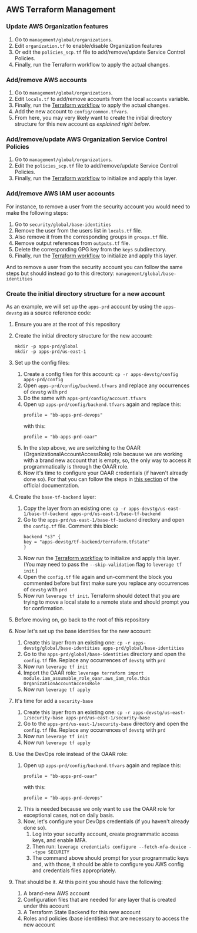 ## AWS Terraform Management

### Update AWS Organization features
1. Go to `management/global/organizations`.
2. Edit `organization.tf` to enable/disable Organization features
3. Or edit the `policies_scp.tf` file to add/remove/update Service Control Policies.
4. Finally, run the Terraform workflow to apply the actual changes.

### Add/remove AWS accounts
1. Go to `management/global/organizations`.
2. Edit `locals.tf` to add/remove accounts from the local `accounts` variable.
3. Finally, run the [Terraform workflow](https://leverage.binbash.com.ar/user-guide/ref-architecture-aws/workflow/) to apply the actual changes.
4. Add the new account to `config/common.tfvars`.
5. From here, you may very likely want to create the initial directory structure for this new account *as explained right below*.

### Add/remove/update AWS Organization Service Control Policies
1. Go to `management/global/organizations`.
2. Edit the `policies_scp.tf` file to add/remove/update Service Control Policies.
3. Finally, run the [Terraform workflow](https://leverage.binbash.com.ar/user-guide/ref-architecture-aws/workflow/) to initialize and apply this layer.

### Add/remove AWS IAM user accounts
For instance, to remove a user from the security account you would need to make the following steps:
1. Go to `security/global/base-identities`
2. Remove the user from the users list in `locals.tf` file.
3. Also remove it from the corresponding groups in `groups.tf` file.
4. Remove output references from `outputs.tf` file.
5. Delete the corresponding GPG key from the `keys` subdirectory.
6. Finally, run the [Terraform workflow](https://leverage.binbash.com.ar/user-guide/ref-architecture-aws/workflow/) to initialize and apply this layer.

And to remove a user from the security account you can follow the same steps but should instead go to this directory: `management/global/base-identities`

### Create the initial directory structure for a new account
As an example, we will set up the `apps-prd` account by using the `apps-devstg` as a source reference code:
1. Ensure you are at the root of this repository
2. Create the initial directory structure for the new account:
    ```
    mkdir -p apps-prd/global
    mkdir -p apps-prd/us-east-1
    ```
3. Set up the config files:
    1. Create a config files for this account: `cp -r apps-devstg/config apps-prd/config`
    2. Open `apps-prd/config/backend.tfvars` and replace any occurrences of `devstg` with `prd`
    3. Do the same with `apps-prd/config/account.tfvars`
    4. Open up `apps-prd/config/backend.tfvars` again and replace this:
        ```
        profile = "bb-apps-prd-devops"
        ```
        with this:
        ```
        profile = "bb-apps-prd-oaar"
        ```
    5. In the step above, we are switching to the OAAR (OrganizationalAccountAccessRole) role because we are working with a brand new account that is empty, so, the only way to access it programmatically is through the OAAR role.
    6. Now it's time to configure your OAAR credentials (if haven't already done so). For that you can follow the steps in [this section](https://leverage.binbash.com.ar/first-steps/management-account/#update-the-bootstrap-credentials) of the official documentation.
4. Create the `base-tf-backend` layer:
    1. Copy the layer from an existing one: `cp -r apps-devstg/us-east-1/base-tf-backend apps-prd/us-east-1/base-tf-backend`
    2. Go to the `apps-prd/us-east-1/base-tf-backend` directory and open the `config.tf` file. Comment this block:
        ```
        backend "s3" {
        key = "apps-devstg/tf-backend/terraform.tfstate"
        }
        ```
    3. Now run the [Terraform workflow](https://leverage.binbash.com.ar/user-guide/ref-architecture-aws/workflow/) to initialize and
       apply this layer.  (You may need to pass the `--skip-validation` flag to
       `leverage tf init`.)
    4. Open the `config.tf` file again and un-comment the block you commented before but first make sure you replace any occurrences of `devstg` with `prd`
    5. Now run `leverage tf init`. Terraform should detect that you are trying to move a local state to a remote state and should prompt you for confirmation.
5. Before moving on, go back to the root of this repository
6. Now let's set up the base identities for the new account:
    1. Create this layer from an existing one: `cp -r apps-devstg/global/base-identities apps-prd/global/base-identities`
    2. Go to the `apps-prd/global/base-identities` directory and open the `config.tf` file. Replace any occurrences of `devstg` with `prd`
    3. Now run `leverage tf init`
    4. Import the OAAR role: `leverage terraform import module.iam_assumable_role_oaar.aws_iam_role.this OrganizationAccountAccessRole`
    5. Now run `leverage tf apply`

7. It's time for add a `security-base`  
    1. Create this layer from an existing one: `cp -r apps-devstg/us-east-1/security-base apps-prd/us-east-1/security-base`
    2. Go to the `apps-prd/us-east-1/security-base` directory and open the `config.tf` file. Replace any occurrences of `devstg` with `prd`
    3. Now run `leverage tf init`
    5. Now run `leverage tf apply`

8. Use the DevOps role instead of the OAAR role:
    1. Open up `apps-prd/config/backend.tfvars` again and replace this:
        ```
        profile = "bb-apps-prd-oaar"
        ```
        with this:
        ```
        profile = "bb-apps-prd-devops"
        ```
    2. This is needed because we only want to use the OAAR role for exceptional cases, not on daily basis.
    3. Now, let's configure your DevOps credentials (if you haven't already done so).
        1. Log into your security account, create programmatic access keys, and enable MFA.
        2. Then run: `leverage credentials configure --fetch-mfa-device --type SECURITY`
        3. The command above should prompt for your programmatic keys and, with those, it should be able to configure you AWS config and credentials files appropriately.
9.  That should be it. At this point you should have the following:
    1. A brand-new AWS account
    2. Configuration files that are needed for any layer that is created under this account
    3. A Terraform State Backend for this new account
    4. Roles and policies (base identities) that are necessary to access the new account
